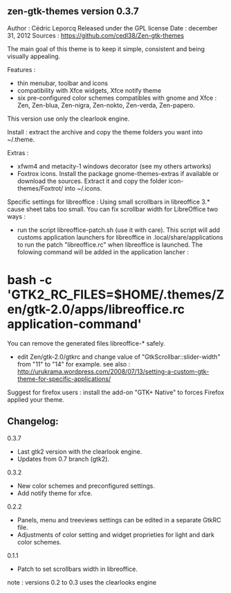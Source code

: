 zen-gtk-themes version 0.3.7
----------------------------

Author : Cédric Leporcq
Released under the GPL license
Date : december 31, 2012
Sources : https://github.com/cedl38/Zen-gtk-themes

The main goal of this theme is to keep it simple, consistent and being visually appealing.

Features :
 - thin menubar, toolbar and icons
 - compatibility with Xfce widgets, Xfce notify theme
 - six pre-configured color schemes compatibles with gnome and Xfce : Zen, Zen-blua, Zen-nigra, Zen-nokto, Zen-verda, Zen-papero.

This version use only the clearlook engine.

Install : extract the archive and copy the theme folders you want into ~/.theme.

Extras :
 - xfwm4 and metacity-1 windows decorator (see my others artworks)
 - Foxtrox icons. Install the package gnome-themes-extras if available or download the sources. Extract it and copy the folder icon-themes/Foxtrot/ into ~/.icons.

Specific settings for libreoffice :
Using small scrollbars in libreoffice 3.* cause sheet tabs too small. You can fix scrollbar width for LibreOffice two ways :
- run the script libreoffice-patch.sh (use it with care). This script will add customs application launchers for libreoffice in .local/share/applications to run the patch "libreoffice.rc" when libreoffice is launched. The folowing command will be added in the application lancher :
# bash -c 'GTK2_RC_FILES=$HOME/.themes/Zen/gtk-2.0/apps/libreoffice.rc application-command'
You can remove the generated files libreoffice-* safely.
- edit Zen/gtk-2.0/gtkrc and change value of "GtkScrollbar::slider-width" from "11" to "14" for example.
see also :
http://urukrama.wordpress.com/2008/07/13/setting-a-custom-gtk-theme-for-specific-applications/

Suggest for firefox users : install the add-on "GTK+ Native" to forces Firefox applied your theme.

Changelog:
----------

0.3.7
- Last gtk2 version with the clearlook engine.
- Updates from 0.7 branch (gtk2).

0.3.2
- New color schemes and preconfigured settings.
- Add notify theme for xfce.

0.2.2
- Panels, menu and treeviews settings can be edited in a separate GtkRC file.
- Adjustments of color setting and widget proprieties for light and dark color schemes.

0.1.1
- Patch to set scrollbars width in libreoffice.

note : versions 0.2 to 0.3 uses the clearlooks engine
